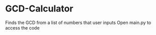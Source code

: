 # GCD-Calculator
Finds the GCD from a list of numbers that user inputs
Open main.py to access the code

